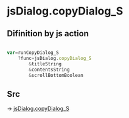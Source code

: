# jsDialog.copyDialog_S

## Difinition by js action

```js.js

var=runCopyDialog_S
	?func=jsDialog.copyDialog_S
		&titleString
		&contentsString
		&scrollBottomBoolean
```

## Src

-> [jsDialog.copyDialog_S](https://github.com/puutaro/CommandClick/blob/master/app/src/main/java/com/puutaro/commandclick/fragment_lib/terminal_fragment/js_interface/dialog/JsDialog.kt#L351)


